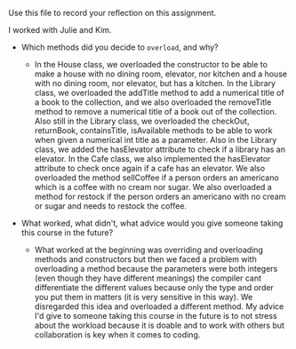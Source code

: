 Use this file to record your reflection on this assignment.

I worked with Julie and Kim.

- Which methods did you decide to `overload`, and why?
    - In the House class, we overloaded the constructor to be able to make a house with no dining room, elevator, nor kitchen and a house with no dining room, nor elevator, but has a kitchen. In the Library class, we overloaded the addTitle method to add a numerical title of a book to the collection, and we also overloaded the removeTitle method to remove a numerical title of a book out of the collection. Also still in the Library class, we overloaded the checkOut, returnBook, containsTitle, isAvailable methods to be able to work when given a numerical int title as a parameter. Also in the Library class, we added the hasElevator attribute to check if a library has an elevator. In the Cafe class, we also implemented the hasElevator attribute to check once again if a cafe has an elevator. We also overloaded the method sellCoffee if a person orders an americano which is a coffee with no cream nor sugar. We also overloaded a method for restock if the person orders an americano with no cream or sugar and needs to restock the coffee. 
    
- What worked, what didn't, what advice would you give someone taking this course in the future?
    - What worked at the beginning was overriding and overloading methods and constructors but then we faced a problem with overloading a method because the parameters were both integers (even though they have different meanings) the compiler cant differentiate the different values because only the type and order you put them in matters (it is very sensitive in this way). We disregarded this idea and overloaded a different method. My advice I'd give to someone taking this course in the future is to not stress about the workload because it is doable and to work with others but collaboration is key when it comes to coding. 
